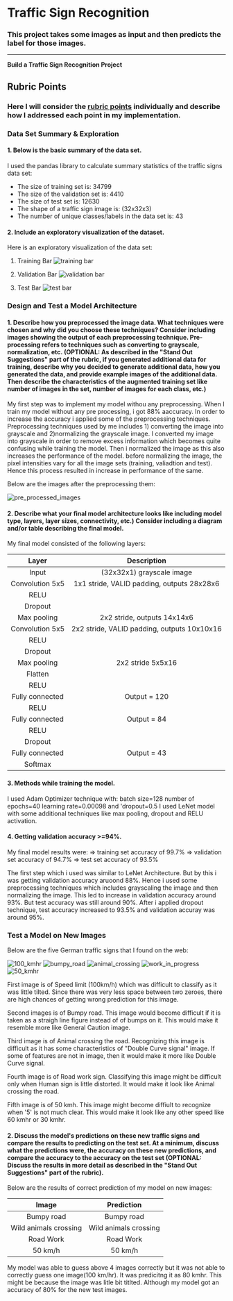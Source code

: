# **Traffic Sign Recognition** 



### This project takes some images as input and then predicts the label for those images.

---

**Build a Traffic Sign Recognition Project**


## Rubric Points
### Here I will consider the [rubric points](https://review.udacity.com/#!/rubrics/481/view) individually and describe how I addressed each point in my implementation.  



### Data Set Summary & Exploration

#### 1. Below is the basic summary of the data set.

I used the pandas library to calculate summary statistics of the traffic
signs data set:

* The size of training set is: 34799
* The size of the validation set is: 4410
* The size of test set is: 12630
* The shape of a traffic sign image is: (32x32x3)
* The number of unique classes/labels in the data set is: 43

#### 2. Include an exploratory visualization of the dataset.

Here is an exploratory visualization of the data set:

1) Training Bar
![training bar](/output_images/training_bar.png)

2) Validation Bar
![validation bar](/output_images/validation_bar.png)

3) Test Bar
![test bar](/output_images/test_bar.png)


### Design and Test a Model Architecture

#### 1. Describe how you preprocessed the image data. What techniques were chosen and why did you choose these techniques? Consider including images showing the output of each preprocessing technique. Pre-processing refers to techniques such as converting to grayscale, normalization, etc. (OPTIONAL: As described in the "Stand Out Suggestions" part of the rubric, if you generated additional data for training, describe why you decided to generate additional data, how you generated the data, and provide example images of the additional data. Then describe the characteristics of the augmented training set like number of images in the set, number of images for each class, etc.)

My first step was to implement my model withou any preprocessing. When I train my model without any pre processing, i got 88% aaccuracy. In order to increase the accuracy i applied some of the  preprocessing techniques. Preprocessing techniques used by me includes 1) converting the image into grayscale and 2)normalizing the grayscale image.
I converted my image into grayscale in order to remove excess information which becomes quite confusing while training the model. Then i normalized the image as this also increases the performance of the model. before normalizing the image, the pixel intensities vary for all the image sets (training, valiadtion and test). Hence this process resulted in increase in performance of the same.

Below are the images after the preprocessing them:

![pre_processed_images](/output_images/preprocesed_images.png)


#### 2. Describe what your final model architecture looks like including model type, layers, layer sizes, connectivity, etc.) Consider including a diagram and/or table describing the final model.

My final model consisted of the following layers:

| Layer         		|     Description	        					| 
|:---------------------:|:---------------------------------------------:| 
| Input         		| (32x32x1) grayscale image   							| 
| Convolution 5x5    	| 1x1 stride, VALID padding, outputs 28x28x6 	|
| RELU					|												|
| Dropout				|												|
| Max pooling	      	| 2x2 stride,  outputs 14x14x6 				|
| Convolution 5x5	    | 2x2 stride, VALID padding, outputs 10x10x16     									|
| RELU				|												|
| Dropout				|												|
| Max pooling           | 2x2 stride 5x5x16
| Flatten
| RELU				|												| 
| Fully connected		| Output = 120        									|
| RELU				|												| 
| Fully connected		| Output = 84        									|
| RELU				|												| 
| Dropout				|												|
| Fully connected		| Output = 43        									|
| Softmax				| 														|
 


#### 3. Methods while training the model.

I used Adam Optimizer technique with:
batch size=128
number of epochs=40 
learning rate=0.00098 and 'dropout=0.5
I used LeNet model with some additional techniques like max pooling, dropout  and RELU activation.

#### 4. Getting validation accuracy >=94%.

My final model results were:
=> training set accuracy of 99.7%
=> validation set accuracy of 94.7%
=> test set accuracy of 93.5%

The first step which i used was similar to LeNet Architecture. But by this i was getting validation accuracy aruoond 88%. Hence i used some preprocessing techniques which includes grayscaling the image and then normalizing the image. This led to increase in validation accuracy around 93%. But test accuracy was still around 90%. After i applied dropout technique, test accuracy increased to 93.5% and validation accuray was around 95%.

 

### Test a Model on New Images

Below are the  five German traffic signs that I found on the web:

![100_kmhr](/test_image_check/100_kmhr.png)
![bumpy_road](/test_image_check/12.png)
![animal_crossing](/test_image_check/6.png)
![work_in_progress](/test_image_check/image_2.png)
![50_kmhr](/test_image_check/image_4.png)

First image is of Speed limit (100km/h) which was difficult to classify as it was little tilted. Since there was very less space between two zeroes, there are high chances of getting wrong prediction for this image.

Second images is of Bumpy road. This image would become difficult if it is taken as a straigh line figure instead of of bumps on it. This would make it resemble more like General Caution image.

Third image is of Animal crossing the road. Recognizing this image is difficult as it has some characteristics of "Double Curve signal" image. If some of features are not in image, then it would make it more like Double Curve signal.

Fourth image is of Road work sign. Classifying this image might be difficult only when Human sign is little distorted. It would make it look like Animal crossing the road. 

Fifth image is of 50 kmh. This image might become diffiult to recognize when '5' is not much clear. This would make it look like any other speed like 60 kmhr or 30 kmhr.



#### 2. Discuss the model's predictions on these new traffic signs and compare the results to predicting on the test set. At a minimum, discuss what the predictions were, the accuracy on these new predictions, and compare the accuracy to the accuracy on the test set (OPTIONAL: Discuss the results in more detail as described in the "Stand Out Suggestions" part of the rubric).

Below are the results of correct prediction of my model on new images:

| Image			        |     Prediction	        					| 
|:---------------------:|:---------------------------------------------:| 
| Bumpy road      		| Bumpy road   									| 
| Wild animals crossing | Wild animals crossing 						|
| Road Work				| Road Work										|
| 50 km/h	      		| 50 km/h					 					|

My model was able to guess above 4 images correctly but it was not able to correctly guess one image(100 km/hr).
It was predicitng it as 80 kmhr. This might be because the image was litle bit titlted. Although my model got an accuracy of 80% for the new test images.


